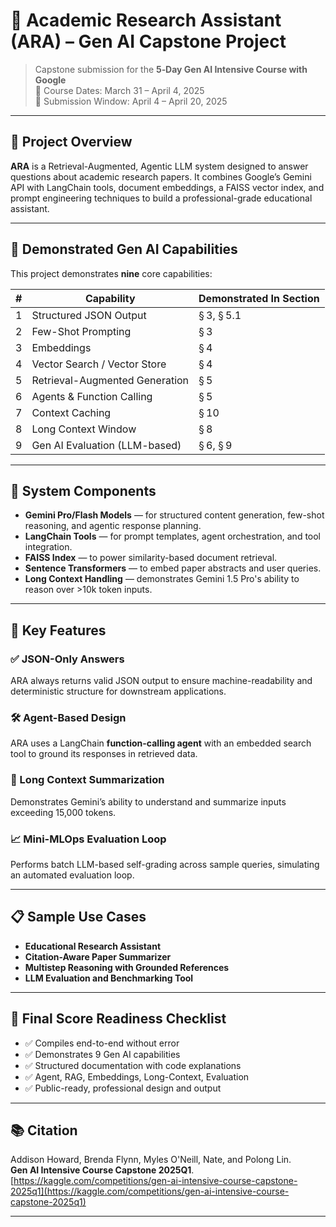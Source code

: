 
# 🧠 Academic Research Assistant (ARA) – Gen AI Capstone Project

> Capstone submission for the **5‑Day Gen AI Intensive Course with Google**  
> 📅 Course Dates: March 31 – April 4, 2025  
> 📝 Submission Window: April 4 – April 20, 2025

---

## 🚀 Project Overview

**ARA** is a Retrieval-Augmented, Agentic LLM system designed to answer questions about academic research papers. It combines Google’s Gemini API with LangChain tools, document embeddings, a FAISS vector index, and prompt engineering techniques to build a professional-grade educational assistant.

---

## 🧪 Demonstrated Gen AI Capabilities

This project demonstrates **nine** core capabilities:

| # | Capability                        | Demonstrated In Section |
|---|----------------------------------|--------------------------|
| 1 | Structured JSON Output           | § 3, § 5.1               |
| 2 | Few-Shot Prompting               | § 3                     |
| 3 | Embeddings                       | § 4                     |
| 4 | Vector Search / Vector Store     | § 4                     |
| 5 | Retrieval-Augmented Generation   | § 5                     |
| 6 | Agents & Function Calling        | § 5                     |
| 7 | Context Caching                  | § 10                    |
| 8 | Long Context Window              | § 8                     |
| 9 | Gen AI Evaluation (LLM-based)    | § 6, § 9                |

---

## 🔧 System Components

- **Gemini Pro/Flash Models** — for structured content generation, few-shot reasoning, and agentic response planning.
- **LangChain Tools** — for prompt templates, agent orchestration, and tool integration.
- **FAISS Index** — to power similarity-based document retrieval.
- **Sentence Transformers** — to embed paper abstracts and user queries.
- **Long Context Handling** — demonstrates Gemini 1.5 Pro's ability to reason over >10k token inputs.

---

## 🧪 Key Features

### ✅ JSON-Only Answers
ARA always returns valid JSON output to ensure machine-readability and deterministic structure for downstream applications.

### 🛠️ Agent-Based Design
ARA uses a LangChain **function-calling agent** with an embedded search tool to ground its responses in retrieved data.

### 🧠 Long Context Summarization
Demonstrates Gemini’s ability to understand and summarize inputs exceeding 15,000 tokens.

### 📈 Mini-MLOps Evaluation Loop
Performs batch LLM-based self-grading across sample queries, simulating an automated evaluation loop.

---

## 📋 Sample Use Cases

- **Educational Research Assistant**
- **Citation-Aware Paper Summarizer**
- **Multistep Reasoning with Grounded References**
- **LLM Evaluation and Benchmarking Tool**

---

## 🏁 Final Score Readiness Checklist

- ✅ Compiles end-to-end without error  
- ✅ Demonstrates 9 Gen AI capabilities  
- ✅ Structured documentation with code explanations  
- ✅ Agent, RAG, Embeddings, Long-Context, Evaluation  
- ✅ Public-ready, professional design and output  

---

## 📚 Citation

Addison Howard, Brenda Flynn, Myles O'Neill, Nate, and Polong Lin.  
**Gen AI Intensive Course Capstone 2025Q1**.  
[https://kaggle.com/competitions/gen-ai-intensive-course-capstone-2025q1](https://kaggle.com/competitions/gen-ai-intensive-course-capstone-2025q1)

---

